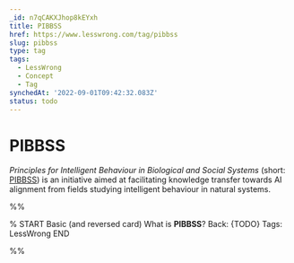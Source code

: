 ```yaml
---
_id: n7qCAKXJhop8kEYxh
title: PIBBSS
href: https://www.lesswrong.com/tag/pibbss
slug: pibbss
type: tag
tags:
  - LessWrong
  - Concept
  - Tag
synchedAt: '2022-09-01T09:42:32.083Z'
status: todo
---
```


# PIBBSS

*Principles for Intelligent Behaviour in Biological and Social Systems* (short: [PIBBSS](https://www.pibbss.ai/)) is an initiative aimed at facilitating knowledge transfer towards AI alignment from fields studying intelligent behaviour in natural systems.


%%

% START
Basic (and reversed card)
What is **PIBBSS**?
Back: {TODO}
Tags: LessWrong
END
<!--ID: 1663156985205-->


%%
	
